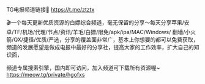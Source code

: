 
TG电报频道链接🔗 https://t.me/ztztx

🎬一个每天更新优质资源的白嫖综合频道，毫无保留的分享～每天分享苹果/安卓/TF/机场/代理/节点/资讯/羊毛/白嫖/限免/apk/ipa/MAC/Windows/ 翻墙/小火箭/QX/捷径/优质/严选，分享的覆盖面非常广，基本上你想要的都可以免费获取，频道的发展愿望是做成电报中最好的分享社，提高大家的工作效率，扩大自己的知识面，



频道专属搜索引擎，国内即可访问，加入频道可下载所有资源喔~
https://meow.tg/private/hgofxs
